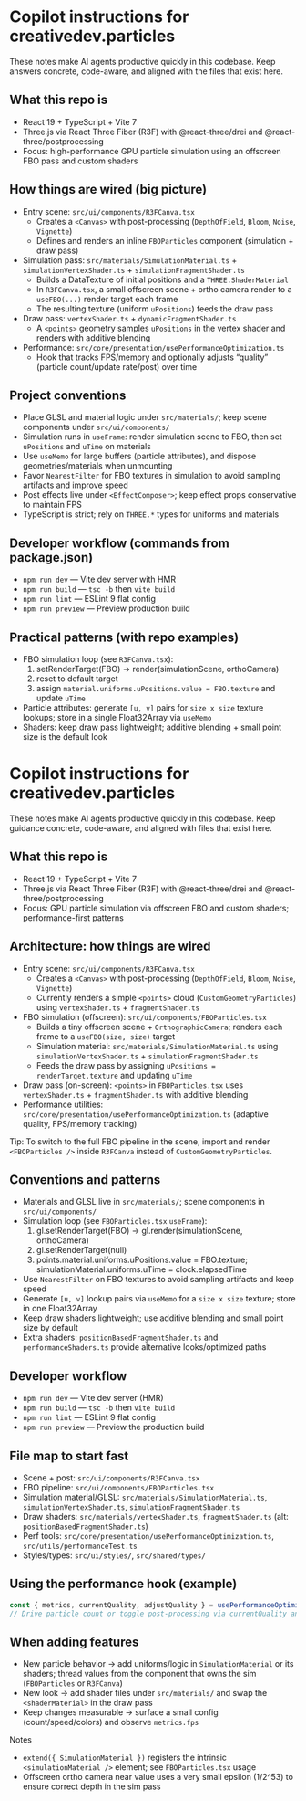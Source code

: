 # Copilot instructions for creativedev.particles

These notes make AI agents productive quickly in this codebase. Keep answers concrete, code-aware, and aligned with the files that exist here.

## What this repo is
- React 19 + TypeScript + Vite 7
- Three.js via React Three Fiber (R3F) with @react-three/drei and @react-three/postprocessing
- Focus: high-performance GPU particle simulation using an offscreen FBO pass and custom shaders

## How things are wired (big picture)
- Entry scene: `src/ui/components/R3FCanva.tsx`
	- Creates a `<Canvas>` with post-processing (`DepthOfField`, `Bloom`, `Noise`, `Vignette`)
	- Defines and renders an inline `FBOParticles` component (simulation + draw pass)
- Simulation pass: `src/materials/SimulationMaterial.ts` + `simulationVertexShader.ts` + `simulationFragmentShader.ts`
	- Builds a DataTexture of initial positions and a `THREE.ShaderMaterial`
	- In `R3FCanva.tsx`, a small offscreen scene + ortho camera render to a `useFBO(...)` render target each frame
	- The resulting texture (uniform `uPositions`) feeds the draw pass
- Draw pass: `vertexShader.ts` + `dynamicFragmentShader.ts`
	- A `<points>` geometry samples `uPositions` in the vertex shader and renders with additive blending
- Performance: `src/core/presentation/usePerformanceOptimization.ts`
	- Hook that tracks FPS/memory and optionally adjusts “quality” (particle count/update rate/post) over time

## Project conventions
- Place GLSL and material logic under `src/materials/`; keep scene components under `src/ui/components/`
- Simulation runs in `useFrame`: render simulation scene to FBO, then set `uPositions` and `uTime` on materials
- Use `useMemo` for large buffers (particle attributes), and dispose geometries/materials when unmounting
- Favor `NearestFilter` for FBO textures in simulation to avoid sampling artifacts and improve speed
- Post effects live under `<EffectComposer>`; keep effect props conservative to maintain FPS
- TypeScript is strict; rely on `THREE.*` types for uniforms and materials

## Developer workflow (commands from package.json)
- `npm run dev` — Vite dev server with HMR
- `npm run build` — `tsc -b` then `vite build`
- `npm run lint` — ESLint 9 flat config
- `npm run preview` — Preview production build

## Practical patterns (with repo examples)
- FBO simulation loop (see `R3FCanva.tsx`):
	1) setRenderTarget(FBO) → render(simulationScene, orthoCamera)
	2) reset to default target
	3) assign `material.uniforms.uPositions.value = FBO.texture` and update `uTime`
- Particle attributes: generate `[u, v]` pairs for `size x size` texture lookups; store in a single Float32Array via `useMemo`
- Shaders: keep draw pass lightweight; additive blending + small point size is the default look
# Copilot instructions for creativedev.particles

These notes make AI agents productive quickly in this codebase. Keep guidance concrete, code-aware, and aligned with files that exist here.

## What this repo is
- React 19 + TypeScript + Vite 7
- Three.js via React Three Fiber (R3F) with @react-three/drei and @react-three/postprocessing
- Focus: GPU particle simulation via offscreen FBO and custom shaders; performance-first patterns

## Architecture: how things are wired
- Entry scene: `src/ui/components/R3FCanva.tsx`
  - Creates a `<Canvas>` with post-processing (`DepthOfField`, `Bloom`, `Noise`, `Vignette`)
  - Currently renders a simple `<points>` cloud (`CustomGeometryParticles`) using `vertexShader.ts` + `fragmentShader.ts`
- FBO simulation (offscreen): `src/ui/components/FBOParticles.tsx`
  - Builds a tiny offscreen scene + `OrthographicCamera`; renders each frame to a `useFBO(size, size)` target
  - Simulation material: `src/materials/SimulationMaterial.ts` using `simulationVertexShader.ts` + `simulationFragmentShader.ts`
  - Feeds the draw pass by assigning `uPositions = renderTarget.texture` and updating `uTime`
- Draw pass (on-screen): `<points>` in `FBOParticles.tsx` uses `vertexShader.ts` + `fragmentShader.ts` with additive blending
- Performance utilities: `src/core/presentation/usePerformanceOptimization.ts` (adaptive quality, FPS/memory tracking)

Tip: To switch to the full FBO pipeline in the scene, import and render `<FBOParticles />` inside `R3FCanva` instead of `CustomGeometryParticles`.

## Conventions and patterns
- Materials and GLSL live in `src/materials/`; scene components in `src/ui/components/`
- Simulation loop (see `FBOParticles.tsx` `useFrame`):
  1) gl.setRenderTarget(FBO) → gl.render(simulationScene, orthoCamera)
  2) gl.setRenderTarget(null)
  3) points.material.uniforms.uPositions.value = FBO.texture; simulationMaterial.uniforms.uTime = clock.elapsedTime
- Use `NearestFilter` on FBO textures to avoid sampling artifacts and keep speed
- Generate `[u, v]` lookup pairs via `useMemo` for a `size x size` texture; store in one Float32Array
- Keep draw shaders lightweight; use additive blending and small point size by default
- Extra shaders: `positionBasedFragmentShader.ts` and `performanceShaders.ts` provide alternative looks/optimized paths

## Developer workflow
- `npm run dev` — Vite dev server (HMR)
- `npm run build` — `tsc -b` then `vite build`
- `npm run lint` — ESLint 9 flat config
- `npm run preview` — Preview the production build

## File map to start fast
- Scene + post: `src/ui/components/R3FCanva.tsx`
- FBO pipeline: `src/ui/components/FBOParticles.tsx`
- Simulation material/GLSL: `src/materials/SimulationMaterial.ts`, `simulationVertexShader.ts`, `simulationFragmentShader.ts`
- Draw shaders: `src/materials/vertexShader.ts`, `fragmentShader.ts` (alt: `positionBasedFragmentShader.ts`)
- Perf tools: `src/core/presentation/usePerformanceOptimization.ts`, `src/utils/performanceTest.ts`
- Styles/types: `src/ui/styles/`, `src/shared/types/`

## Using the performance hook (example)
```ts
const { metrics, currentQuality, adjustQuality } = usePerformanceOptimization({ targetFps: 60 })
// Drive particle count or toggle post-processing via currentQuality and metrics
```

## When adding features
- New particle behavior → add uniforms/logic in `SimulationMaterial` or its shaders; thread values from the component that owns the sim (`FBOParticles` or `R3FCanva`)
- New look → add shader files under `src/materials/` and swap the `<shaderMaterial>` in the draw pass
- Keep changes measurable → surface a small config (count/speed/colors) and observe `metrics.fps`

Notes
- `extend({ SimulationMaterial })` registers the intrinsic `<simulationMaterial />` element; see `FBOParticles.tsx` usage
- Offscreen ortho camera near value uses a very small epsilon (1/2^53) to ensure correct depth in the sim pass
